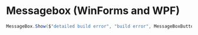 # Messagebox (WinForms and WPF)
```cs
MessageBox.Show($"detailed build error", "build error", MessageBoxButtons.OK, MessageBoxIcon.Error);
```
